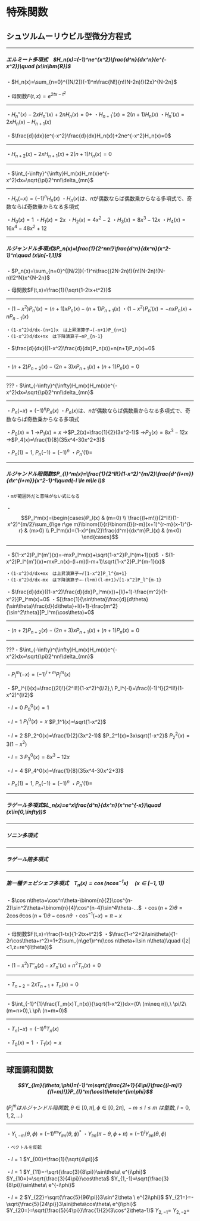 # 特殊関数

## シュツルムーリウビル型微分方程式

---

##### エルミート多項式　$H_n(x)=(-1)^ne^{x^2}\frac{d^n}{dx^n}(e^{-x^2})\quad (x\in\bm{R})$

・$H_n(x)=\sum_{n=0}^{[N/2]}(-1)^n\frac{N!}{n!(N-2n)!}(2x)^{N-2n}$

・母関数$F(t,x)=e^{2tx-t^2}$

---
・$H_n''(x)-2xH_n'(x)+2nH_n(x)=0+$
・$H_{n+1}'(x)=2(n+1)H_n(x)$
・$H_n'(x)=2xH_n(x)-H_{n+1}(x)$

・$\frac{d}{dx}(e^{-x^2}\frac{d}{dx}H_n(x))+2ne^{-x^2}H_n(x)=0$

---
・$H_{n+2}(x)-2xH_{n+1}(x)+2(n+1)H_n(x)=0$

---
・$\int_{-\infty}^{\infty}H_m(x)H_m(x)e^{-x^2}dx=\sqrt{\pi}2^nn!\delta_{mn}$

---
・$H_n(-x)=(-1)^nH_n(x)$
・$H_{n}(x)$は、$n$が偶数ならば偶数乗からなる多項式で、奇数ならば奇数乗からなる多項式

・$H_0(x)=1$
・$H_1(x)=2x$
・$H_2(x)=4x^2-2$
・$H_3(x)=8x^3-12x$
・$H_4(x)=16x^4-48x^2+12$


---

##### ルジャンドル多項式$P_n(x)=\frac{1}{2^nn!}\frac{d^n}{dx^n}(x^2-1)^n\quad (x\in[-1,1])$

・$P_n(x)=\sum_{n=0}^{[N/2]}(-1)^n\frac{(2N-2n)!}{n!(N-2n)!(N-n)!2^N}x^{N-2n}$

・母関数$F(t,x)=\frac{1}{\sqrt{1-2tx+t^2}}$

---
・$(1-x^2)P_n'(x)=(n+1)xP_n(x)-(n+1)P_{n+1}(x)$
・$(1-x^2)P_n'(x)=-nxP_n(x)+nP_{n-1}(x)$

    ・(1-x^2)d/dx-(n+1)x　は上昇演算子→(-n+1)P_{n+1}
    ・(1-x^2)d/dx+nx　は下降演算子→nP_{n-1}

・$\frac{d}{dx}((1-x^2)\frac{d}{dx}P_n(x))+n(n+1)P_n(x)=0$

---
・$(n+2)P_{n+2}(x)-(2n+3)xP_{n+1}(x)+(n+1)P_n(x)=0$

---
???・$\int_{-\infty}^{\infty}H_m(x)H_m(x)e^{-x^2}dx=\sqrt{\pi}2^nn!\delta_{mn}$

---
・$P_n(-x)=(-1)^nP_n(x)$
・$P_{n}(x)$は、$n$が偶数ならば偶数乗からなる多項式で、奇数ならば奇数乗からなる多項式

・$P_0(x)=1$
→$P_1(x)=x$
→$P_2(x)=\frac{1}{2}(3x^2-1)$
→$P_3(x)=8x^3-12x$
→$P_4(x)=\frac{1}{8}(35x^4-30x^2+3)$

・$P_n(1)=1,\ P_n(-1)=(-1)^n$
・$P_n'(1)=$

---

##### ルジャンドル陪関数$P_{l}^m(x)=\frac{1}{2^ll!}(1-x^2)^{m/2}\frac{d^{l+m}}{dx^{l+m}}(x^2-1)^l\quad(-l \le m\le l)$

    ・mが範囲外だと意味がない式になる

・$$P_l^m(x)=\begin{cases}P_l(x) & (m=0) \\ \frac{(l+m!)}{2^ll!}(1-x^2)^{m/2}\sum_{l\ge r\ge m}\binom{l}{r}\binom{l}{r-m}(x+1)^{r-m}(x-1)^{l-r} & (m>0) \\ P_l^m(x)=(1-x)^{m/2}\frac{d^m}{dx^m}P_l(x) & (m<0) \end{cases}$$

---
・$(1-x^2)P_l^{m'}(x)=-mxP_l^m(x)+\sqrt{1-x^2}P_l^{m+1}(x)$
・$(1-x^2)P_l^{m'}(x)=mxP_n(x)-(l+m)(l-m+1)\sqrt{1-x^2}P_l^{m-1}(x)$

    ・(1-x^2)d/dx+mx　は上昇演算子→√[1-x^2]P_l^{m+1}
    ・(1-x^2)d/dx-mx　は下降演算子→-(l+m)(l-m+1)√[1-x^2]P_l^{m-1}

・$\frac{d}{dx}((1-x^2)\frac{d}{dx}P_l^m(x))+[l(l+1)-\frac{m^2}{1-x^2}]P_l^m(x)=0$
・$[\frac{1}{\sin\theta}\frac{d}{d\theta}(\sin\theta)\frac{d}{d\theta}+l(l+1)-\frac{m^2}{\sin^2\theta}]P_l^m(\cos\theta)=0$

---
・$(n+2)P_{n+2}(x)-(2n+3)xP_{n+1}(x)+(n+1)P_n(x)=0$

---
???・$\int_{-\infty}^{\infty}H_m(x)H_m(x)e^{-x^2}dx=\sqrt{\pi}2^nn!\delta_{mn}$

---
・$P_l^m(-x)=(-1)^{l+m}P_l^m(x)$

・$P_l^{l}(x)=\frac{(2l)!}{2^ll!}(1-x^2)^{l/2},\ P_l^{-l}=\frac{(-1)^l}{2^ll!}(1-x^2)^{l/2}$

・$l=0$
$P_0^0(x)=1$

・$l=1$
$P_1^0(x)=x$
$P_1^1(x)=\sqrt{1-x^2}$

・$l=2$
$P_2^0(x)=\frac{1}{2}(3x^2-1)$
$P_2^1(x)=3x\sqrt{1-x^2}$
$P_2^2(x)=3(1-x^2)$

・$l=3$
$P_3^0(x)=8x^3-12x$

・$l=4$
$P_4^0(x)=\frac{1}{8}(35x^4-30x^2+3)$

・$P_n(1)=1,\ P_n(-1)=(-1)^n$
・$P_n'(1)=$

---

##### ラゲール多項式$L_n(x)=e^x\frac{d^n}{dx^n}(x^ne^{-x})\quad (x\in[0,\infty))$

---

##### ソニン多項式

---

##### ラゲール陪多項式

---

##### 第一種チェビシェフ多項式　$T_n(x)=\cos (n\cos^{-1}x)\quad (x\in[-1,1])$

・$\cos n\theta=\cos^n\theta-\binom{n}{2}\cos^{n-2}\sin^2\theta+\binom{n}{4}\cos^{n-4}\sin^4\theta-...$
・$\cos(n+2)\theta=2\cos\theta\cos (n+1)\theta-\cos n\theta$
・$\cos^{-1}(-x)=\pi-x$

---

・母関数$F(t,x)=\frac{1-tx}{1-2tx+t^2}$
・$\frac{1-r^2+2i\sin\theta}{1-2r\cos\theta+r^2}=1+2\sum_{n\ge1}r^n(\cos n\theta+i\sin n\theta)\quad (|z|<1,z=re^{i\theta})$

---

・$(1-x^2)T''_n(x)-xT_n'(x)+n^2T_n(x)=0$

---

・$T_{n+2}-2xT_{n+1}+T_n(x)=0$

---

・$\int_{-1}^{1}\frac{T_m(x)T_n(x)}{\sqrt{1-x^2}}dx=(0\ (m\neq n)),\ \pi/2\ (m=n>0),\ \pi\ (n=m=0)$

---
・$T_n(-x)=(-1)^nT_n(x)$

・$T_0(x)=1$
・$T_1(x)=x$

---

## 球面調和関数 
##### $$Y_{lm}(\theta,\phi)=(-1)^m\sqrt{\frac{2l+1}{4\pi}\frac{(l-m)!}{(l+m)!}}P_{l}^m(\cos\theta)e^{im\phi}$$
$(P_l^m{はルジャンドル陪関数},\theta\in[0,\pi],\phi\in[0,2\pi],\ -m\le l\le m\  {は整数},\ l=0,1,2,...)$

---
・$Y_{l,-m}(\theta,\phi)=(-1)^mY_{lm}(\theta,\phi)^*$
・$Y_{lm}(\pi-\theta,\phi+\pi)=(-1)^lY_{lm}(\theta,\phi)$

    ・ベクトルを反転

・$l=1$
$Y_{00}=\frac{1}{\sqrt{4\pi}}$

・$l=1$
$Y_{11}=-\sqrt{\frac{3}{8\pi}}\sin\theta\  e^{i\phi}$
$Y_{10=}=\sqrt{\frac{3}{4\pi}}\cos\theta$
$Y_{1,-1}=\sqrt{\frac{3}{8\pi}}\sin\theta\  e^{-i\phi}$

・$l=2$
$Y_{22}=\sqrt{\frac{5}{96\pi}}3\sin^2\theta \ e^{2i\phi}$
$Y_{21=}=-\sqrt{\frac{5}{24\pi}}3\sin\theta\cos\theta\  e^{i\phi}$
$Y_{20=}=\sqrt{\frac{5}{4\pi}}\frac{1}{2}(3\cos^2\theta-1)$
$Y_{2,-1}=$
$Y_{2,-2}=$
